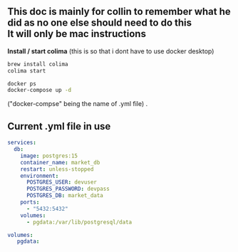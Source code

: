 This doc is mainly for collin to remember what he did as no one else should need to do this   
It will only be mac instructions
---
**Install / start colima**
(this is so that i dont have to use docker desktop)
```bash
brew install colima 
colima start

docker ps
docker-compose up -d
```
("docker-compse" being the name of .yml file) . 

Current .yml file in use
---
```yml
services:
  db:
    image: postgres:15
    container_name: market_db
    restart: unless-stopped
    environment:
      POSTGRES_USER: devuser
      POSTGRES_PASSWORD: devpass
      POSTGRES_DB: market_data
    ports:
      - "5432:5432"
    volumes:
      - pgdata:/var/lib/postgresql/data

volumes:
   pgdata:



